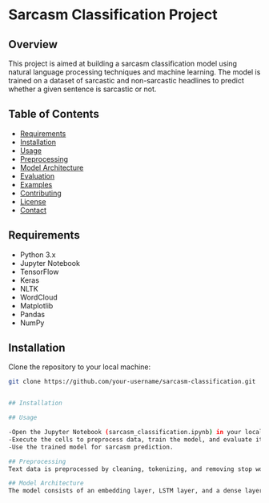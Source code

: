 # Sarcasm Classification Project

## Overview

This project is aimed at building a sarcasm classification model using natural language processing techniques and machine learning. The model is trained on a dataset of sarcastic and non-sarcastic headlines to predict whether a given sentence is sarcastic or not.
## Table of Contents

- [Requirements](#requirements)
- [Installation](#installation)
- [Usage](#usage)
- [Preprocessing](#preprocessing)
- [Model Architecture](#model-architecture)
- [Evaluation](#evaluation)
- [Examples](#examples)
- [Contributing](#contributing)
- [License](#license)
- [Contact](#contact)

## Requirements

- Python 3.x
- Jupyter Notebook
- TensorFlow
- Keras
- NLTK
- WordCloud
- Matplotlib
- Pandas
- NumPy

## Installation

Clone the repository to your local machine:

```bash
git clone https://github.com/your-username/sarcasm-classification.git


## Installation

## Usage

-Open the Jupyter Notebook (sarcasm_classification.ipynb) in your local environment.
-Execute the cells to preprocess data, train the model, and evaluate its performance.
-Use the trained model for sarcasm prediction.

## Preprocessing
Text data is preprocessed by cleaning, tokenizing, and removing stop words. The cleaned data is then used for training.

## Model Architecture
The model consists of an embedding layer, LSTM layer, and a dense layer with a sigmoid activation function for binary classification.

